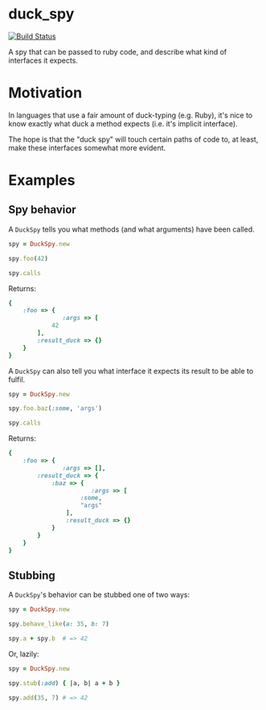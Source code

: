 duck_spy
========

[![Build Status](https://travis-ci.org/mjgpy3/duck_spy.svg)](https://travis-ci.org/mjgpy3/duck_spy)

A spy that can be passed to ruby code, and describe what kind of interfaces it expects.

# Motivation

In languages that use a fair amount of duck-typing (e.g. Ruby), it's nice to know exactly what duck a method expects (i.e. it's implicit interface).

The hope is that the "duck spy" will touch certain paths of code to, at least, make these interfaces somewhat more evident.

# Examples

## Spy behavior
A `DuckSpy` tells you what methods (and what arguments) have been called.
```ruby
spy = DuckSpy.new

spy.foo(42)

spy.calls
```
Returns:
```ruby
{
    :foo => {
               :args => [
            42
        ],
        :result_duck => {}
    }
}
```

A `DuckSpy` can also tell you what interface it expects its result to be able to fulfil.
```ruby
spy = DuckSpy.new

spy.foo.baz(:some, 'args')

spy.calls
```
Returns:
```ruby
{
    :foo => {
               :args => [],
        :result_duck => {
            :baz => {
                       :args => [
                    :some,
                    "args"
                ],
                :result_duck => {}
            }
        }
    }
}
```

## Stubbing
A `DuckSpy`'s behavior can be stubbed one of two ways:
```ruby
spy = DuckSpy.new

spy.behave_like(a: 35, b: 7)

spy.a + spy.b  # => 42
```

Or, lazily:
```ruby
spy = DuckSpy.new

spy.stub(:add) { |a, b| a + b }

spy.add(35, 7) # => 42
```
